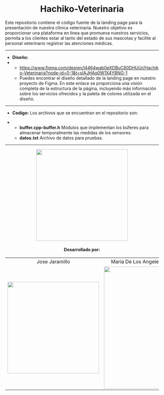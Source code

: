 <h1 align="center">
  Hachiko-Veterinaria
</h1>
Este repositorio contiene el código fuente de la landing page para la presentación de nuestra clínica veterinaria. Nuestro objetivo es proporcionar una plataforma en línea que promueva nuestros servicios, permita a los clientes estar al tanto del estado de sus mascotas y facilite al personal veterinario registrar las atenciones médicas.

* ****
* **Diseño:**
* * https://www.figma.com/design/I4464wab0eXDBuC80DHUUr/Hachiko-Veterinaria?node-id=0-1&t=sIAJHAq0W1X4YBNG-1
  * Puedes encontrar el diseño detallado de la landing page en nuestro proyecto de Figma. En este enlace se proporciona una visión completa de la estructura de la página, incluyendo más información sobre los servicios ofrecidos y la paleta de colores utilizada en el diseño.
* ****

* **Codigo:** Los archivos que se encuentran en el repositorio son:

* * **buffer.cpp-buffer.h** Módulos que implementan los búferes para almacenar temporalmente las medidas de los sensores.
  *  **datos.txt** Archivo de datos para pruebas.
* ****

<p align="center">
  <img src="https://github.com/user-attachments/assets/2ac909b7-701f-4394-9306-de2abbef523f" width="300">
</p>
<h4 align="center">
  Desarrollado por:
</h4>
<table align="center">
  <tr>
    <td align="center">Jose Jaramillo</td>
    <td align="center">Maria De Los Angeles De La Rosa</td>
  </tr>
  <tr>
    <td align="center">
      <img src="https://github.com/Intro-CompuMovil/JaveWheels/assets/107308404/6a07817b-70ac-42b7-9f43-2470070f8b10" width="300">
    </td>
    <td align="center">
      <img src="https://github.com/user-attachments/assets/c12e1c53-da4f-4aa6-a91a-b2b466a37efe" width="300" height="400">
    </td>
  </tr>
</table>
